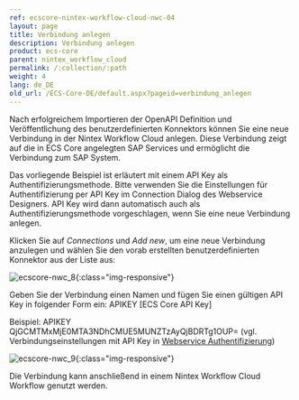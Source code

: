 ```yaml
---
ref: ecscore-nintex-workflow-cloud-nwc-04
layout: page
title: Verbindung anlegen
description: Verbindung anlegen
product: ecs-core
parent: nintex_workflow_cloud
permalink: /:collection/:path
weight: 4
lang: de_DE
old_url: /ECS-Core-DE/default.aspx?pageid=verbindung_anlegen
---
```


Nach erfolgreichem Importieren der OpenAPI Definition und Veröffentlichung des benutzerdefinierten Konnektors können Sie eine neue Verbindung in der Nintex Workflow Cloud anlegen. Diese Verbindung zeigt auf die in ECS Core angelegten SAP Services und ermöglicht die Verbindung zum SAP System.    

Das vorliegende Beispiel ist erläutert mit einem API Key als Authentifizierungsmethode. Bitte verwenden Sie die Einstellungen für Authentifizierung per API Key im Connection Dialog des Webservice Designers. API Key wird dann automatisch auch als Authentifizierungsmethode vorgeschlagen, wenn Sie eine neue Verbindung anlegen.  

Klicken Sie auf *Connections* und *Add new*, um eine neue Verbindung anzulegen und wählen Sie den vorab erstellten benutzerdefinierten Konnektor aus der Liste aus:

![ecscore-nwc_8](/img/content/ecscore-nwc_8.png){:class="img-responsive"}

Geben Sie der Verbindung einen Namen und fügen Sie einen gültigen API Key in folgender Form ein:
APIKEY [ECS Core API Key]

Beispiel: APIKEY QjGCMTMxMjE0MTA3NDhCMUE5MUNZTzAyQjBDRTg1OUP= (vgl. Verbindungseinstellungen mit API Key in [Webservice Authentifizierung](../../webservices/webservice_authentifizierung))

![ecscore-nwc_9](/img/content/ecscore-nwc_9.png){:class="img-responsive"}

Die Verbindung kann anschließend in einem Nintex Workflow Cloud Workflow genutzt werden.